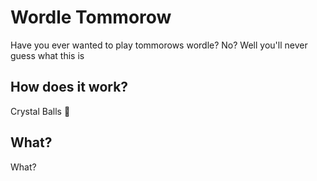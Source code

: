 # Wordle Tommorow
Have you ever wanted to play tommorows wordle? No? Well you'll never guess what this is

## How does it work?
Crystal Balls 🔮

## What?
What?
